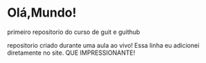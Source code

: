 # Olá,Mundo!
 primeiro repositorio do curso de guit e
 guithub

 repositorio criado durante uma aula ao vivo!
 Essa linha eu adicionei diretamente no site. QUE IMPRESSIONANTE!
